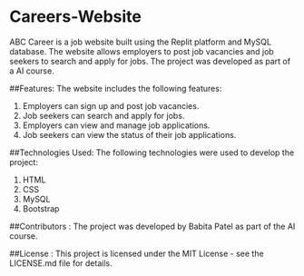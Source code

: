# Careers-Website

ABC Career is a job website built using the Replit platform and MySQL database. The website allows employers to post job vacancies and job seekers to search and apply for jobs. The project was developed as part of a AI course.

##Features:
The website includes the following features:

1. Employers can sign up and post job vacancies.
2. Job seekers can search and apply for jobs.
3. Employers can view and manage job applications.
4. Job seekers can view the status of their job applications.

##Technologies Used:
The following technologies were used to develop the project:

1. HTML
2. CSS
3. MySQL
4. Bootstrap

##Contributors : 
The project was developed by Babita Patel as part of the AI course.

##License :
This project is licensed under the MIT License - see the LICENSE.md file for details.

